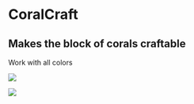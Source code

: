 # CoralCraft

## Makes the block of corals craftable

Work with all colors

![](https://libertycraft.fr/wp-content/uploads/2019/01/Capture-d’écran-du-2019-01-15-19-38-38.png)

![](https://libertycraft.fr/wp-content/uploads/2019/01/Capture-d’écran-du-2019-01-15-19-39-22.png)
